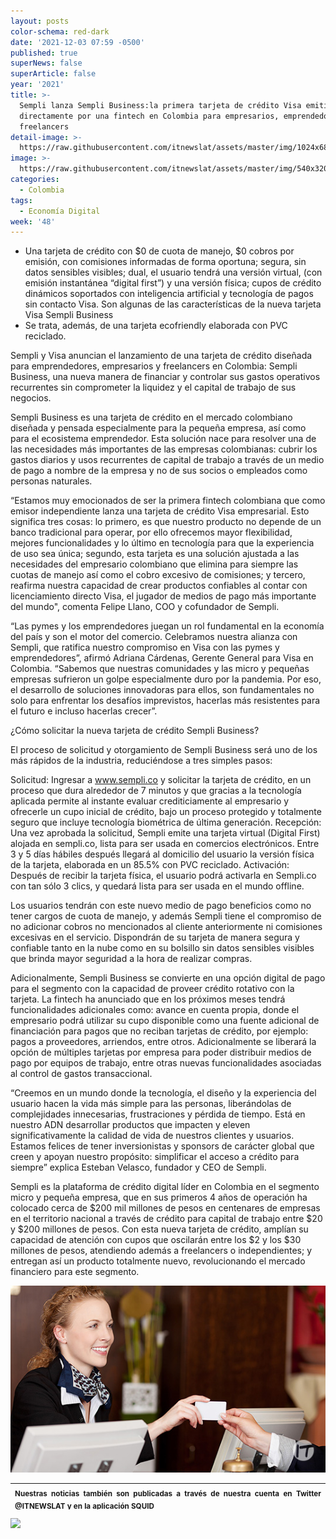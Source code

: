 ```yaml
---
layout: posts
color-schema: red-dark
date: '2021-12-03 07:59 -0500'
published: true
superNews: false
superArticle: false
year: '2021'
title: >-
  Sempli lanza Sempli Business:la primera tarjeta de crédito Visa emitida
  directamente por una fintech en Colombia para empresarios, emprendedores y
  freelancers
detail-image: >-
  https://raw.githubusercontent.com/itnewslat/assets/master/img/1024x680/Pago-tarjeta-de-credito-g.jpg
image: >-
  https://raw.githubusercontent.com/itnewslat/assets/master/img/540x320/Pago-tarjeta-de-credito-p.jpg
categories:
  - Colombia
tags:
  - Economía Digital
week: '48'
---
```

- Una tarjeta de crédito con $0 de cuota de manejo, $0 cobros por emisión, con comisiones informadas de forma oportuna; segura, sin datos sensibles visibles; dual, el usuario tendrá una versión virtual, (con emisión instantánea “digital first”) y una versión física; cupos de crédito dinámicos soportados con inteligencia artificial y tecnología de pagos sin contacto Visa. Son algunas de las características de la nueva tarjeta Visa Sempli Business
- Se trata, además, de una tarjeta ecofriendly elaborada con PVC reciclado.

Sempli y Visa anuncian el lanzamiento de una tarjeta de crédito diseñada para emprendedores, empresarios y freelancers en Colombia: Sempli Business, una nueva manera de financiar y controlar sus gastos operativos recurrentes sin comprometer la liquidez y el capital de trabajo de sus negocios.
 
Sempli Business es una tarjeta de crédito en el mercado colombiano diseñada y pensada especialmente para la pequeña empresa, así como para el ecosistema emprendedor. Esta solución nace para resolver una de las necesidades más importantes de las empresas colombianas: cubrir los gastos diarios y usos recurrentes de capital de trabajo a través de un medio de pago a nombre de la empresa y no de sus socios o empleados como personas naturales.
 
“Estamos muy emocionados de ser la primera fintech colombiana que como emisor independiente lanza una tarjeta de crédito Visa empresarial. Esto significa tres cosas: lo primero, es que nuestro producto no depende de un banco tradicional para operar, por ello ofrecemos mayor flexibilidad, mejores funcionalidades y lo último en tecnología para que la experiencia de uso sea única; segundo, esta tarjeta es una solución ajustada a las necesidades del empresario colombiano que elimina para siempre las cuotas de manejo así como el cobro excesivo de comisiones; y tercero, reafirma nuestra capacidad de crear productos confiables al contar con licenciamiento directo Visa, el jugador de medios de pago más importante del mundo", comenta Felipe Llano, COO y cofundador de Sempli.
 
“Las pymes y los emprendedores juegan un rol fundamental en la economía del país y son el motor del comercio. Celebramos nuestra alianza con Sempli, que ratifica nuestro compromiso en Visa con las pymes y emprendedores”, afirmó Adriana Cárdenas, Gerente General para Visa en Colombia. “Sabemos que nuestras comunidades y las micro y pequeñas empresas sufrieron un golpe especialmente duro por la pandemia. Por eso, el desarrollo de soluciones innovadoras para ellos, son fundamentales no solo para enfrentar los desafíos imprevistos, hacerlas más resistentes para el futuro e incluso hacerlas crecer”.
 
¿Cómo solicitar la nueva tarjeta de crédito Sempli Business?
 
El proceso de solicitud y otorgamiento de Sempli Business será uno de los más rápidos de la industria, reduciéndose a tres simples pasos:
 
Solicitud: Ingresar a www.sempli.co y solicitar la tarjeta de crédito, en un proceso que dura alrededor de 7 minutos y que gracias a la tecnología aplicada permite al instante evaluar crediticiamente al empresario y ofrecerle un cupo inicial de crédito, bajo un proceso protegido y totalmente seguro que incluye tecnología biométrica de última generación.
Recepción: Una vez aprobada la solicitud, Sempli emite una tarjeta virtual (Digital First) alojada en sempli.co, lista para ser usada en comercios electrónicos. Entre 3 y 5 días hábiles después llegará al domicilio del usuario la versión física de la tarjeta, elaborada en un 85.5% con PVC reciclado.
Activación: Después de recibir la tarjeta física, el usuario podrá activarla en Sempli.co con tan sólo 3 clics, y quedará lista para ser usada en el mundo offline.
 
Los usuarios tendrán con este nuevo medio de pago beneficios como no tener cargos de cuota de manejo, y además Sempli tiene el compromiso de no adicionar cobros no mencionados al cliente anteriormente ni comisiones excesivas en el servicio. Dispondrán de su tarjeta de manera segura y confiable tanto en la nube como en su bolsillo sin datos sensibles visibles que brinda mayor seguridad a la hora de realizar compras.
 
Adicionalmente, Sempli Business se convierte en una opción digital de pago para el segmento con la capacidad de proveer crédito rotativo con la tarjeta. La fintech ha anunciado que en los próximos meses tendrá funcionalidades adicionales como: avance en cuenta propia, donde el empresario podrá utilizar su cupo disponible como una fuente adicional de financiación para pagos que no reciban tarjetas de crédito, por ejemplo: pagos a proveedores, arriendos, entre otros. Adicionalmente se liberará la opción de múltiples tarjetas por empresa para poder distribuir medios de pago por equipos de trabajo, entre otras nuevas funcionalidades asociadas al control de gastos transaccional.
 
“Creemos en un mundo donde la tecnología, el diseño y la experiencia del usuario hacen la vida más simple para las personas, liberándolas de complejidades innecesarias, frustraciones y pérdida de tiempo. Está en nuestro ADN desarrollar productos que impacten y eleven significativamente la calidad de vida de nuestros clientes y usuarios. Estamos felices de tener inversionistas y sponsors de carácter global que creen y apoyan nuestro propósito: simplificar el acceso a crédito para siempre” explica Esteban Velasco, fundador y CEO de Sempli.
 
Sempli es la plataforma de crédito digital líder en Colombia en el segmento micro y pequeña empresa, que en sus primeros 4 años de operación ha colocado cerca de $200 mil millones de pesos en centenares de empresas en el territorio nacional a través de crédito para capital de trabajo entre $20 y $200 millones de pesos. Con esta nueva tarjeta de crédito, amplían su capacidad de atención con cupos que oscilarán entre los $2 y los $30 millones de pesos, atendiendo además a freelancers o independientes; y entregan así un producto totalmente nuevo, revolucionando el mercado financiero para este segmento.

![](https://raw.githubusercontent.com/itnewslat/assets/master/img/540x320/Pago-tarjeta-de-credito-p.jpg)

<table style="height: 42px;" width="569">
<tbody>
<tr>
<td style="text-align: justify;"><sub><strong>Nuestras noticias también son publicadas a través de nuestra cuenta en Twitter <a href="https://twitter.com/itnewslat?lang=es">@ITNEWSLAT</a> y en la aplicación <a href="https://squidapp.co/en/">SQUID</a></strong></sub></td>
</tr>
</tbody>
</table>

<img src="https://tracker.metricool.com/c3po.jpg?hash=56f88a41e39ab42c063cc51676587a04"/>